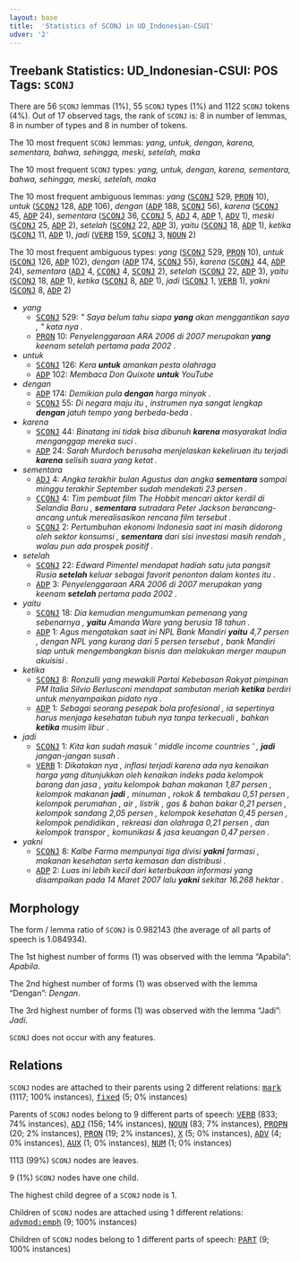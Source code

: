 ```yaml
---
layout: base
title:  'Statistics of SCONJ in UD_Indonesian-CSUI'
udver: '2'
---
```


## Treebank Statistics: UD_Indonesian-CSUI: POS Tags: `SCONJ`

There are 56 `SCONJ` lemmas (1%), 55 `SCONJ` types (1%) and 1122 `SCONJ` tokens (4%).
Out of 17 observed tags, the rank of `SCONJ` is: 8 in number of lemmas, 8 in number of types and 8 in number of tokens.

The 10 most frequent `SCONJ` lemmas: <em>yang, untuk, dengan, karena, sementara, bahwa, sehingga, meski, setelah, maka</em>

The 10 most frequent `SCONJ` types:  <em>yang, untuk, dengan, karena, sementara, bahwa, sehingga, meski, setelah, maka</em>

The 10 most frequent ambiguous lemmas: <em>yang</em> (<tt><a href="id_csui-pos-SCONJ.html">SCONJ</a></tt> 529, <tt><a href="id_csui-pos-PRON.html">PRON</a></tt> 10), <em>untuk</em> (<tt><a href="id_csui-pos-SCONJ.html">SCONJ</a></tt> 128, <tt><a href="id_csui-pos-ADP.html">ADP</a></tt> 106), <em>dengan</em> (<tt><a href="id_csui-pos-ADP.html">ADP</a></tt> 188, <tt><a href="id_csui-pos-SCONJ.html">SCONJ</a></tt> 56), <em>karena</em> (<tt><a href="id_csui-pos-SCONJ.html">SCONJ</a></tt> 45, <tt><a href="id_csui-pos-ADP.html">ADP</a></tt> 24), <em>sementara</em> (<tt><a href="id_csui-pos-SCONJ.html">SCONJ</a></tt> 36, <tt><a href="id_csui-pos-CCONJ.html">CCONJ</a></tt> 5, <tt><a href="id_csui-pos-ADJ.html">ADJ</a></tt> 4, <tt><a href="id_csui-pos-ADP.html">ADP</a></tt> 1, <tt><a href="id_csui-pos-ADV.html">ADV</a></tt> 1), <em>meski</em> (<tt><a href="id_csui-pos-SCONJ.html">SCONJ</a></tt> 25, <tt><a href="id_csui-pos-ADP.html">ADP</a></tt> 2), <em>setelah</em> (<tt><a href="id_csui-pos-SCONJ.html">SCONJ</a></tt> 22, <tt><a href="id_csui-pos-ADP.html">ADP</a></tt> 3), <em>yaitu</em> (<tt><a href="id_csui-pos-SCONJ.html">SCONJ</a></tt> 18, <tt><a href="id_csui-pos-ADP.html">ADP</a></tt> 1), <em>ketika</em> (<tt><a href="id_csui-pos-SCONJ.html">SCONJ</a></tt> 11, <tt><a href="id_csui-pos-ADP.html">ADP</a></tt> 1), <em>jadi</em> (<tt><a href="id_csui-pos-VERB.html">VERB</a></tt> 159, <tt><a href="id_csui-pos-SCONJ.html">SCONJ</a></tt> 3, <tt><a href="id_csui-pos-NOUN.html">NOUN</a></tt> 2)

The 10 most frequent ambiguous types:  <em>yang</em> (<tt><a href="id_csui-pos-SCONJ.html">SCONJ</a></tt> 529, <tt><a href="id_csui-pos-PRON.html">PRON</a></tt> 10), <em>untuk</em> (<tt><a href="id_csui-pos-SCONJ.html">SCONJ</a></tt> 126, <tt><a href="id_csui-pos-ADP.html">ADP</a></tt> 102), <em>dengan</em> (<tt><a href="id_csui-pos-ADP.html">ADP</a></tt> 174, <tt><a href="id_csui-pos-SCONJ.html">SCONJ</a></tt> 55), <em>karena</em> (<tt><a href="id_csui-pos-SCONJ.html">SCONJ</a></tt> 44, <tt><a href="id_csui-pos-ADP.html">ADP</a></tt> 24), <em>sementara</em> (<tt><a href="id_csui-pos-ADJ.html">ADJ</a></tt> 4, <tt><a href="id_csui-pos-CCONJ.html">CCONJ</a></tt> 4, <tt><a href="id_csui-pos-SCONJ.html">SCONJ</a></tt> 2), <em>setelah</em> (<tt><a href="id_csui-pos-SCONJ.html">SCONJ</a></tt> 22, <tt><a href="id_csui-pos-ADP.html">ADP</a></tt> 3), <em>yaitu</em> (<tt><a href="id_csui-pos-SCONJ.html">SCONJ</a></tt> 18, <tt><a href="id_csui-pos-ADP.html">ADP</a></tt> 1), <em>ketika</em> (<tt><a href="id_csui-pos-SCONJ.html">SCONJ</a></tt> 8, <tt><a href="id_csui-pos-ADP.html">ADP</a></tt> 1), <em>jadi</em> (<tt><a href="id_csui-pos-SCONJ.html">SCONJ</a></tt> 1, <tt><a href="id_csui-pos-VERB.html">VERB</a></tt> 1), <em>yakni</em> (<tt><a href="id_csui-pos-SCONJ.html">SCONJ</a></tt> 8, <tt><a href="id_csui-pos-ADP.html">ADP</a></tt> 2)


* <em>yang</em>
  * <tt><a href="id_csui-pos-SCONJ.html">SCONJ</a></tt> 529: <em>" Saya belum tahu siapa <b>yang</b> akan menggantikan saya , " kata nya .</em>
  * <tt><a href="id_csui-pos-PRON.html">PRON</a></tt> 10: <em>Penyelenggaraan ARA 2006 di 2007 merupakan <b>yang</b> keenam setelah pertama pada 2002 .</em>
* <em>untuk</em>
  * <tt><a href="id_csui-pos-SCONJ.html">SCONJ</a></tt> 126: <em>Kera <b>untuk</b> amankan pesta olahraga</em>
  * <tt><a href="id_csui-pos-ADP.html">ADP</a></tt> 102: <em>Membaca Don Quixote <b>untuk</b> YouTube</em>
* <em>dengan</em>
  * <tt><a href="id_csui-pos-ADP.html">ADP</a></tt> 174: <em>Demikian pula <b>dengan</b> harga minyak .</em>
  * <tt><a href="id_csui-pos-SCONJ.html">SCONJ</a></tt> 55: <em>Di negara maju itu , instrumen nya sangat lengkap <b>dengan</b> jatuh tempo yang berbeda-beda .</em>
* <em>karena</em>
  * <tt><a href="id_csui-pos-SCONJ.html">SCONJ</a></tt> 44: <em>Binatang ini tidak bisa dibunuh <b>karena</b> masyarakat India menganggap mereka suci .</em>
  * <tt><a href="id_csui-pos-ADP.html">ADP</a></tt> 24: <em>Sarah Murdoch berusaha menjelaskan kekeliruan itu terjadi <b>karena</b> selisih suara yang ketat .</em>
* <em>sementara</em>
  * <tt><a href="id_csui-pos-ADJ.html">ADJ</a></tt> 4: <em>Angka terakhir bulan Agustus dan angka <b>sementara</b> sampai minggu terakhir September sudah mendekati 23 persen .</em>
  * <tt><a href="id_csui-pos-CCONJ.html">CCONJ</a></tt> 4: <em>Tim pembuat film The Hobbit mencari aktor kerdil di Selandia Baru , <b>sementara</b> sutradara Peter Jackson berancang-ancang untuk merealisasikan rencana film tersebut .</em>
  * <tt><a href="id_csui-pos-SCONJ.html">SCONJ</a></tt> 2: <em>Pertumbuhan ekonomi Indonesia saat ini masih didorong oleh sektor konsumsi , <b>sementara</b> dari sisi investasi masih rendah , walau pun ada prospek positif .</em>
* <em>setelah</em>
  * <tt><a href="id_csui-pos-SCONJ.html">SCONJ</a></tt> 22: <em>Edward Pimentel mendapat hadiah satu juta pangsit Rusia <b>setelah</b> keluar sebagai favorit penonton dalam kontes itu .</em>
  * <tt><a href="id_csui-pos-ADP.html">ADP</a></tt> 3: <em>Penyelenggaraan ARA 2006 di 2007 merupakan yang keenam <b>setelah</b> pertama pada 2002 .</em>
* <em>yaitu</em>
  * <tt><a href="id_csui-pos-SCONJ.html">SCONJ</a></tt> 18: <em>Dia kemudian mengumumkan pemenang yang sebenarnya , <b>yaitu</b> Amanda Ware yang berusia 18 tahun .</em>
  * <tt><a href="id_csui-pos-ADP.html">ADP</a></tt> 1: <em>Agus mengatakan saat ini NPL Bank Mandiri <b>yaitu</b> 4,7 persen , dengan NPL yang kurang dari 5 persen tersebut , bank Mandiri siap untuk mengembangkan bisnis dan melakukan merger maupun akuisisi .</em>
* <em>ketika</em>
  * <tt><a href="id_csui-pos-SCONJ.html">SCONJ</a></tt> 8: <em>Ronzulli yang mewakili Partai Kebebasan Rakyat pimpinan PM Italia Silvio Berlusconi mendapat sambutan meriah <b>ketika</b> berdiri untuk menyampaikan pidato nya .</em>
  * <tt><a href="id_csui-pos-ADP.html">ADP</a></tt> 1: <em>Sebagai seorang pesepak bola profesional , ia sepertinya harus menjaga kesehatan tubuh nya tanpa terkecuali , bahkan <b>ketika</b> musim libur .</em>
* <em>jadi</em>
  * <tt><a href="id_csui-pos-SCONJ.html">SCONJ</a></tt> 1: <em>Kita kan sudah masuk ' middle income countries ' , <b>jadi</b> jangan-jangan susah .</em>
  * <tt><a href="id_csui-pos-VERB.html">VERB</a></tt> 1: <em>Dikatakan nya , inflasi terjadi karena ada nya kenaikan harga yang ditunjukkan oleh kenaikan indeks pada kelompok barang dan jasa , yaitu kelompok bahan makanan 1,87 persen , kelompok makanan <b>jadi</b> , minuman , rokok & tembakau 0,51 persen , kelompok perumahan , air , listrik , gas & bahan bakar 0,21 persen , kelompok sandang 2,05 persen , kelompok kesehatan 0,45 persen , kelompok pendidikan , rekreasi dan olahraga 0,21 persen , dan kelompok transpor , komunikasi & jasa keuangan 0,47 persen .</em>
* <em>yakni</em>
  * <tt><a href="id_csui-pos-SCONJ.html">SCONJ</a></tt> 8: <em>Kalbe Farma mempunyai tiga divisi <b>yakni</b> farmasi , makanan kesehatan serta kemasan dan distribusi .</em>
  * <tt><a href="id_csui-pos-ADP.html">ADP</a></tt> 2: <em>Luas ini lebih kecil dari keterbukaan informasi yang disampaikan pada 14 Maret 2007 lalu <b>yakni</b> sekitar 16.268 hektar .</em>

## Morphology

The form / lemma ratio of `SCONJ` is 0.982143 (the average of all parts of speech is 1.084934).

The 1st highest number of forms (1) was observed with the lemma “Apabila”: <em>Apabila</em>.

The 2nd highest number of forms (1) was observed with the lemma “Dengan”: <em>Dengan</em>.

The 3rd highest number of forms (1) was observed with the lemma “Jadi”: <em>Jadi</em>.

`SCONJ` does not occur with any features.


## Relations

`SCONJ` nodes are attached to their parents using 2 different relations: <tt><a href="id_csui-dep-mark.html">mark</a></tt> (1117; 100% instances), <tt><a href="id_csui-dep-fixed.html">fixed</a></tt> (5; 0% instances)

Parents of `SCONJ` nodes belong to 9 different parts of speech: <tt><a href="id_csui-pos-VERB.html">VERB</a></tt> (833; 74% instances), <tt><a href="id_csui-pos-ADJ.html">ADJ</a></tt> (156; 14% instances), <tt><a href="id_csui-pos-NOUN.html">NOUN</a></tt> (83; 7% instances), <tt><a href="id_csui-pos-PROPN.html">PROPN</a></tt> (20; 2% instances), <tt><a href="id_csui-pos-PRON.html">PRON</a></tt> (19; 2% instances), <tt><a href="id_csui-pos-X.html">X</a></tt> (5; 0% instances), <tt><a href="id_csui-pos-ADV.html">ADV</a></tt> (4; 0% instances), <tt><a href="id_csui-pos-AUX.html">AUX</a></tt> (1; 0% instances), <tt><a href="id_csui-pos-NUM.html">NUM</a></tt> (1; 0% instances)

1113 (99%) `SCONJ` nodes are leaves.

9 (1%) `SCONJ` nodes have one child.

The highest child degree of a `SCONJ` node is 1.

Children of `SCONJ` nodes are attached using 1 different relations: <tt><a href="id_csui-dep-advmod-emph.html">advmod:emph</a></tt> (9; 100% instances)

Children of `SCONJ` nodes belong to 1 different parts of speech: <tt><a href="id_csui-pos-PART.html">PART</a></tt> (9; 100% instances)

